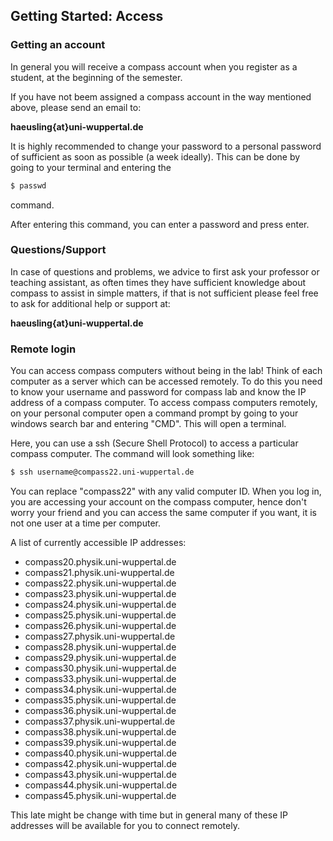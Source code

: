 ## Getting Started: Access
### Getting an account
In general you will receive a compass account when you register as a student, at the beginning of the semester.

If you have not beem assigned a compass account in the way mentioned above, please send an email to:

**haeusling{at}uni-wuppertal.de**

It is highly recommended to change your password to a  personal password of sufficient 
as soon as possible (a week ideally). This can be done by going to your terminal and entering the 

```bash
$ passwd
```

command. 

After entering this command, you can enter a password and press enter.


### Questions/Support
In case of questions and problems, we advice to first ask your professor or teaching assistant, as often times they have 
sufficient knowledge about compass to assist in simple matters, if that is not sufficient please feel free to ask for additional help 
or support at:

**haeusling{at}uni-wuppertal.de**


### Remote login
You can access compass computers without being in the lab! Think of each computer as a server which can be accessed remotely. To do this
you need to know your username and password for compass lab and know the IP address of a compass computer. To access compass computers 
remotely, on your personal computer open a command prompt by going to your windows search bar and entering "CMD". This will open a terminal.

Here, you can use a ssh (Secure Shell Protocol) to access a particular compass computer. The command will look something like:

```bash
$ ssh username@compass22.uni-wuppertal.de
```
You can replace "compass22" with any valid computer ID. When you log in, you are accessing your account on the compass computer, hence don't 
worry your friend and you can access the same computer if you want, it is not one user at a time per computer.

A list of currently accessible IP addresses:

* compass20.physik.uni-wuppertal.de
* compass21.physik.uni-wuppertal.de
* compass22.physik.uni-wuppertal.de
* compass23.physik.uni-wuppertal.de
* compass24.physik.uni-wuppertal.de
* compass25.physik.uni-wuppertal.de
* compass26.physik.uni-wuppertal.de
* compass27.physik.uni-wuppertal.de
* compass28.physik.uni-wuppertal.de
* compass29.physik.uni-wuppertal.de
* compass30.physik.uni-wuppertal.de
* compass33.physik.uni-wuppertal.de
* compass34.physik.uni-wuppertal.de
* compass35.physik.uni-wuppertal.de
* compass36.physik.uni-wuppertal.de
* compass37.physik.uni-wuppertal.de
* compass38.physik.uni-wuppertal.de
* compass39.physik.uni-wuppertal.de
* compass40.physik.uni-wuppertal.de
* compass42.physik.uni-wuppertal.de
* compass43.physik.uni-wuppertal.de
* compass44.physik.uni-wuppertal.de
* compass45.physik.uni-wuppertal.de

This late might be change with time but in general many of these IP addresses will be available for you to connect remotely.
